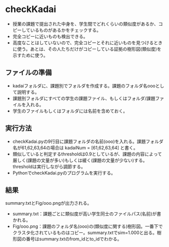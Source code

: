 # checkKadai
* 授業の課題で提出された中身を、学生間でどれくらいの類似度があるか、コピーしているものがあるかをチェックする。
* 完全コピーに近いものも検出できる。
* 高度なことはしていないので、完全コピーとそれに近いものを見つけるときに使う。あとは、その人たちだけがコピーしている証拠の樹形図(類似度)を示すために使う。

## ファイルの準備
* kadaiフォルダに、課題別でフォルダを作成する。課題のフォルダ名oooとして説明する。
* 課題別フォルダにすべての学生の課題ファイル、もしくはフォルダ/課題ファイルを入れる。
* 学生のファイルもしくはフォルダには名前を含めておく。

## 実行方法
* checkKadai.pyの9行目に課題フォルダの名前(ooo)を入れる。課題フォルダ名が61,62,63,64の場合は  kadaiNum = [61,62,63,64] と書く。
* 類似していると判定するthresholdは0.9としているが、課題の内容によって厳しく(課題の文量が多い)もしくは緩く(課題の文量が少ない)する。thresholdは実行しながら調節する。
* PythonでcheckKadai.pyのプログラムを実行する。


## 結果
summary.txtとFig/ooo.pngが出力される。
* summary.txt：課題ごとに類似度が高い学生同士のファイルパス(名前)が書かれる。
* Fig/ooo.png：課題のフォルダ名(ooo)の(類似度に関する)樹形図。一番下でクラスタ化されているものはコピー。summary.txtでsim=1.000と出る。樹形図の番号はsummary.txtのfrom_idとto_idでわかる。
